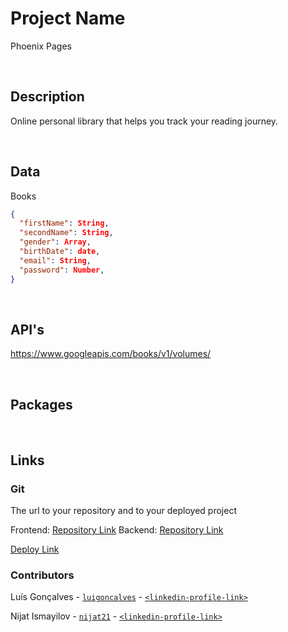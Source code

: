 # Project Name

Phoenix Pages

<br>

## Description

Online personal library that helps you track your reading journey.

<br>

## Data

Books

```json
{
  "firstName": String,
  "secondName": String,
  "gender": Array,
  "birthDate": date,
  "email": String,
  "password": Number,
}

```

<br>

## API's

https://www.googleapis.com/books/v1/volumes/

<br>

## Packages

<br>

## Links

### Git

The url to your repository and to your deployed project

Frontend: [Repository Link]()
Backend: [Repository Link]()

[Deploy Link]()

### Contributors

Luís Gonçalves - [`luigoncalves`](https://github.com/luigoncalves) - [`<linkedin-profile-link>`](https://www.linkedin.com/in/luis-dearaujo-goncalves/)

Nijat Ismayilov - [`nijat21`](https://github.com/nijat21) - [`<linkedin-profile-link>`](https://www.linkedin.com/in/nijat-ismayilov/)

